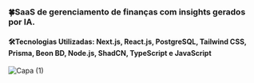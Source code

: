 ### 🍀SaaS de gerenciamento de finanças com insights gerados por IA.
#### 🛠️Tecnologias Utilizadas: **Next.js**, **React.js**, **PostgreSQL**, **Tailwind CSS**, **Prisma**, **Beon BD**, **Node.js**, **ShadCN**, **TypeScript** e **JavaScript**
![Capa (1)](https://github.com/user-attachments/assets/f0bc89dc-f531-42e8-8316-e54020e727aa)
